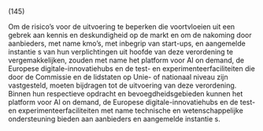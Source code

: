 (145)

Om de risico’s voor de uitvoering te beperken die voortvloeien uit een gebrek aan kennis en deskundigheid op de markt en om de nakoming door aanbieders, met name kmo’s, met inbegrip van start-ups, en aangemelde instantie s van hun verplichtingen uit hoofde van deze verordening te vergemakkelijken, zouden met name het platform voor AI on demand, de Europese digitale-innovatiehubs en de test- en experimenteerfaciliteiten die door de Commissie en de lidstaten op Unie- of nationaal niveau zijn vastgesteld, moeten bijdragen tot de uitvoering van deze verordening. Binnen hun respectieve opdracht en bevoegdheidsgebieden kunnen het platform voor AI on demand, de Europese digitale-innovatiehubs en de test- en experimenteerfaciliteiten met name technische en wetenschappelijke ondersteuning bieden aan aanbieders en aangemelde instantie s.
